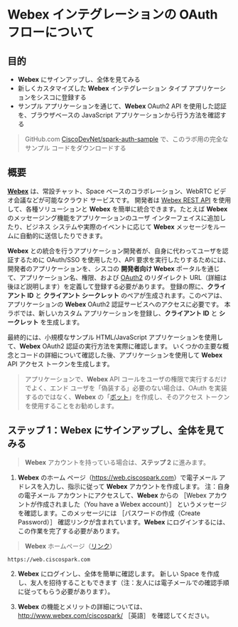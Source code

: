 # Webex インテグレーションの OAuth フローについて

## 目的

- **Webex** にサインアップし、全体を見てみる
- 新しくカスタマイズした **Webex** インテグレーション タイプ アプリケーションをシスコに登録する
- サンプル アプリケーションを通じて、**Webex** OAuth2 API を使用した認証を、ブラウザベースの JavaScript アプリケーションから行う方法を確認する

> GitHub.com <a href="https://github.com/CiscoDevNet/spark-auth-sample" target="\_blank">CiscoDevNet/spark-auth-sample</a> で、このラボ用の完全なサンプル コードをダウンロードする

## 概要

**<a href="http://www.webex.com/ciscospark/" target="\_blank">Webex</a>** は、常設チャット、Space ベースのコラボレーション、WebRTC ビデオ会議などが可能なクラウド サービスです。  開発者は <a href="https://developer.ciscospark.com/getting-started.html" target="\_blank">Webex REST API</a> を使用して、各種ソリューションと **Webex** を簡単に統合できます。たとえば **Webex** のメッセージング機能をアプリケーションのユーザ インターフェイスに追加したり、ビジネス システムや実際のイベントに応じて **Webex** メッセージをルームに自動的に送信したりできます。

**Webex** との統合を行うアプリケーション開発者が、自身に代わってユーザを認証するために OAuth/SSO を使用したり、API 要求を実行したりするためには、開発者のアプリケーションを、シスコの **開発者向け Webex** ポータルを通じて、アプリケーション名、権限、および [OAuth2](http://tools.ietf.org/html/rfc6749) のリダイレクト URL（詳細は後ほど説明します）を定義して登録する必要があります。  登録の際に、**クライアント ID** と **クライアント シークレット** のペアが生成されます。このペアは、アプリケーションの **Webex** OAuth2 認証サービスへのアクセスに必要です。  本ラボでは、新しいカスタム アプリケーションを登録し、**クライアント ID** と **シークレット** を生成します。

最終的には、小規模なサンプル HTML/JavaScript アプリケーションを使用して、**Webex** OAuth2 認証の実行方法を実際に確認します。  いくつかの主要な概念とコードの詳細について確認した後、アプリケーションを使用して **Webex** API アクセス トークンを生成します。

> アプリケーションで、**Webex** API コールをユーザの権限で実行するだけでよく、エンド ユーザを「偽装する」必要のない場合は、OAuth を実装するのではなく、**Webex** の「<a href="https://developer.ciscospark.com/bots.html" target="\_blank">ボット</a>」を作成し、そのアクセス トークンを使用することをお勧めします。

## ステップ 1：**Webex** にサインアップし、全体を見てみる

> **Webex** アカウントを持っている場合は、**ステップ 2** に進みます。

1. **Webex** のホーム ページ（<a href="https://web.ciscospark.com" target="\_blank">https://web.ciscospark.com</a>）で電子メール アドレスを入力し、指示に従って **Webex** アカウントを作成します。  注：自身の電子メール アカウントにアクセスして、**Webex** からの ［Webex アカウントが作成されました（You have a Webex account）］ というメッセージを確認します。このメッセージには ［パスワードの作成（Create Password）］ 確認リンクが含まれています。**Webex** にログインするには、この作業を完了する必要があります。
> **Webex** ホームページ（<a href="https://web.ciscospark.com" target="\_blank">リンク</a>）
```
https://web.ciscospark.com
```
2. **Webex** にログインし、全体を簡単に確認します。  新しい Space を作成し、友人を招待することもできます（注：友人には電子メールでの確認手順に従ってもらう必要があります）。

3. **Webex** の機能とメリットの詳細については、<a href="http://www.webex.com/ciscospark/" target="\_blank">http://www.webex.com/ciscospark/</a> ［英語］ を確認してください。
